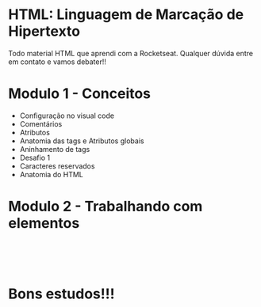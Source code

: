 # HTML: Linguagem de Marcação de Hipertexto

Todo material HTML que aprendi com a Rocketseat. Qualquer dúvida entre em contato e vamos debater!!

<h1> Modulo 1 - Conceitos </h1>
<ul>
        <li>Configuração no visual code</li>
        <li>Comentários</li>
        <li>Atributos</li>
        <li>Anatomia das tags e Atributos globais</li>
        <li>Aninhamento de tags</li>
        <li>Desafio 1</li>
        <li>Caracteres reservados</li>
        <li>Anatomia do HTML</li>
</ul>

<h1>Modulo 2 - Trabalhando com elementos </h1>









</br></br></br>
<h1>Bons estudos!!!</h1>
